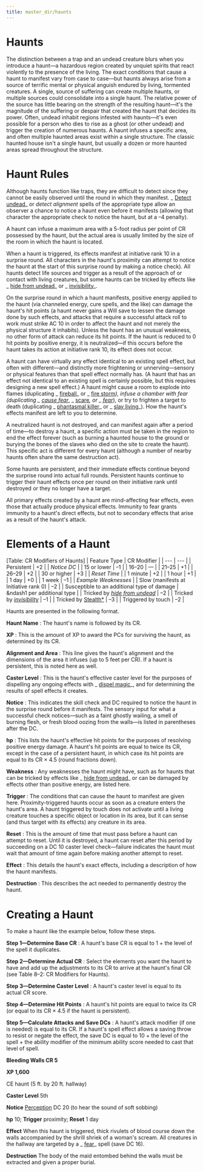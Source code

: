 ```yaml
---
title: master_dir/haunts
---
```

# Haunts

The distinction between a trap and an undead creature blurs when you introduce a haunt—a hazardous region created by unquiet spirits that react violently to the presence of the living. The exact conditions that cause a haunt to manifest vary from case to case—but haunts always arise from a source of terrific mental or physical anguish endured by living, tormented creatures. A single, source of suffering can create multiple haunts, or multiple sources could consolidate into a single haunt. The relative power of the source has little bearing on the strength of the resulting haunt—it's the magnitude of the suffering or despair that created the haunt that decides its power. Often, undead inhabit regions infested with haunts—it's even possible for a person who dies to rise as a ghost (or other undead) and trigger the creation of numerous haunts. A haunt infuses a specific area, and often multiple haunted areas exist within a single structure. The classic haunted house isn't a single haunt, but usually a dozen or more haunted areas spread throughout the structure.

# Haunt Rules

Although haunts function like traps, they are difficult to detect since they cannot be easily observed until the round in which they manifest. _ [Detect undead](../spell_dir/detectUndead#_detect-undead)_ or _detect alignment_ spells of the appropriate type allow an observer a chance to notice a haunt even before it manifests (allowing that character the appropriate check to notice the haunt, but at a –4 penalty).

A haunt can infuse a maximum area with a 5-foot radius per point of CR possessed by the haunt, but the actual area is usually limited by the size of the room in which the haunt is located.

When a haunt is triggered, its effects manifest at initiative rank 10 in a surprise round. All characters in the haunt's proximity can attempt to notice the haunt at the start of this surprise round by making a notice check). All haunts detect life sources and trigger as a result of the approach of or contact with living creatures, but some haunts can be tricked by effects like _ [hide from undead](../spell_dir/hideFromUndead#_hide-from-undead)_ or _ [invisibility](../spell_dir/invisibility#_invisibility)_.

On the surprise round in which a haunt manifests, positive energy applied to the haunt (via channeled energy, cure spells, and the like) can damage the haunt's hit points (a haunt never gains a Will save to lessen the damage done by such effects, and attacks that require a successful attack roll to work must strike AC 10 in order to affect the haunt and not merely the physical structure it inhabits). Unless the haunt has an unusual weakness, no other form of attack can reduce its hit points. If the haunt is reduced to 0 hit points by positive energy, it is neutralized—if this occurs before the haunt takes its action at initiative rank 10, its effect does not occur.

A haunt can have virtually any effect identical to an existing spell effect, but often with different—and distinctly more frightening or unnerving—sensory or physical features than that spell effect normally has. (A haunt that has an effect not identical to an existing spell is certainly possible, but this requires designing a new spell effect.) A haunt might cause a room to explode into flames (duplicating _ [fireball](../spell_dir/fireball#_fireball)_ or _ [fire storm](../spell_dir/fireStorm#_fire-storm)_), infuse a chamber with fear (duplicating _ [cause fear](../spell_dir/causeFear#_cause-fear)_, _ [scare](../spell_dir/scare#_scare)_, or _ [fear](../spell_dir/fear#_fear)_), or try to frighten a target to death (duplicating _ [phantasmal killer](../spell_dir/phantasmalKiller#_phantasmal-killer)_ or _ [slay living](../spell_dir/slayLiving#_slay-living)_). How the haunt's effects manifest are left to you to determine.

A neutralized haunt is not destroyed, and can manifest again after a period of time—to destroy a haunt, a specific action must be taken in the region to end the effect forever (such as burning a haunted house to the ground or burying the bones of the slaves who died on the site to create the haunt). This specific act is different for every haunt (although a number of nearby haunts often share the same destruction act).

Some haunts are persistent, and their immediate effects continue beyond the surprise round into actual full rounds. Persistent haunts continue to trigger their haunt effects once per round on their initiative rank until destroyed or they no longer have a target.

All primary effects created by a haunt are mind-affecting fear effects, even those that actually produce physical effects. Immunity to fear grants immunity to a haunt's direct effects, but not to secondary effects that arise as a result of the haunt's attack.

# Elements of a Haunt

[Table: CR Modifiers of Haunts]
| Feature Type | CR Modifier |
| --- | --- |
| Persistent | +2 |
| _Notice DC_ |
| 15 or lower | –1 |
| 16–20 | — |
| 21–25 | +1 |
| 26–29 | +2 |
| 30 or higher | +3 |
| _Reset Time_ |
| 1 minute | +2 |
| 1 hour | +1 |
| 1 day | +0 |
| 1 week | –1 |
| _Example Weaknesses_ |
| Slow (manifests at Initiative rank 0) | –2 |
| Susceptible to an additional type of damage | &ndash1 per additional type |
| Tricked by [_hide from undead_](../spell_dir/hideFromUndead) | –2 |
| Tricked by [_invisibility_](../spell_dir/invisibility) | –1 |
| Tricked by [Stealth\*](../skill_dir/stealth) | –3 |
| Triggered by touch | –2 |

Haunts are presented in the following format.

**Haunt Name** : The haunt's name is followed by its CR.

**XP** : This is the amount of XP to award the PCs for surviving the haunt, as determined by its CR.

**Alignment and Area** : This line gives the haunt's alignment and the dimensions of the area it infuses (up to 5 feet per CR). If a haunt is persistent, this is noted here as well.

**Caster Level** : This is the haunt's effective caster level for the purposes of dispelling any ongoing effects with _ [dispel magic](../spell_dir/dispelMagic#_dispel-magic)_, and for determining the results of spell effects it creates.

**Notice** : This indicates the skill check and DC required to notice the haunt in the surprise round before it manifests. The sensory input for what a successful check notices—such as a faint ghostly wailing, a smell of burning flesh, or fresh blood oozing from the walls—is listed in parentheses after the DC.

**hp** : This lists the haunt's effective hit points for the purposes of resolving positive energy damage. A haunt's hit points are equal to twice its CR, except in the case of a persistent haunt, in which case its hit points are equal to its CR × 4.5 (round fractions down).

**Weakness** : Any weaknesses the haunt might have, such as for haunts that can be tricked by effects like _ [hide from undead](../spell_dir/hideFromUndead#_hide-from-undead)_ or can be damaged by effects other than positive energy, are listed here.

**Trigger** : The conditions that can cause the haunt to manifest are given here. Proximity-triggered haunts occur as soon as a creature enters the haunt's area. A haunt triggered by touch does not activate until a living creature touches a specific object or location in its area, but it can sense (and thus target with its effects) any creature in its area.

**Reset** : This is the amount of time that must pass before a haunt can attempt to reset. Until it is destroyed, a haunt can reset after this period by succeeding on a DC 10 caster level check—failure indicates the haunt must wait that amount of time again before making another attempt to reset.

**Effect** : This details the haunt's exact effects, including a description of how the haunt manifests.

**Destruction** : This describes the act needed to permanently destroy the haunt.

# Creating a Haunt

To make a haunt like the example below, follow these steps.

**Step 1—Determine Base CR** : A haunt's base CR is equal to 1 + the level of the spell it duplicates.

**Step 2—Determine Actual CR** : Select the elements you want the haunt to have and add up the adjustments to its CR to arrive at the haunt's final CR (see Table 8–2: CR Modifiers for Haunts).

**Step 3—Determine Caster Level** : A haunt's caster level is equal to its actual CR score.

**Step 4—Determine Hit Points** : A haunt's hit points are equal to twice its CR (or equal to its CR × 4.5 if the haunt is persistent).

**Step 5—Calculate Attacks and Save DCs** : A haunt's attack modifier (if one is needed) is equal to its CR. If a haunt's spell effect allows a saving throw to resist or negate the effect, the save DC is equal to 10 + the level of the spell + the ability modifier of the minimum ability score needed to cast that level of spell.

**Bleeding Walls CR 5**

**XP 1,600**

CE haunt (5 ft. by 20 ft. hallway)

**Caster Level** 5th

**Notice** [Perception](../skill_dir/perception#_perception) DC 20 (to hear the sound of soft sobbing)

**hp** 10; **Trigger** proximity; **Reset** 1 day

**Effect** When this haunt is triggered, thick rivulets of blood course down the walls accompanied by the shrill shriek of a woman's scream. All creatures in the hallway are targeted by a _ [fear](../spell_dir/fear#_fear)_ spell (save DC 16).

**Destruction** The body of the maid entombed behind the walls must be extracted and given a proper burial.

